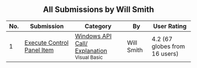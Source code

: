 ﻿<div align="center">

## All Submissions by Will Smith

</div>

No.  | Submission | Category | By   | User Rating
---- | ---------- | -------- | ---- | -----------
1 | [Execute Control Panel Item<br />](https://github.com/Planet-Source-Code/will-smith-execute-control-panel-item__1-5185) | [Windows API Call/ Explanation<br /><sup>Visual Basic</sup>](../ByCategory/windows-api-call-explanation__1-39.md) | Will Smith | 4.2 (67 globes from 16 users)
